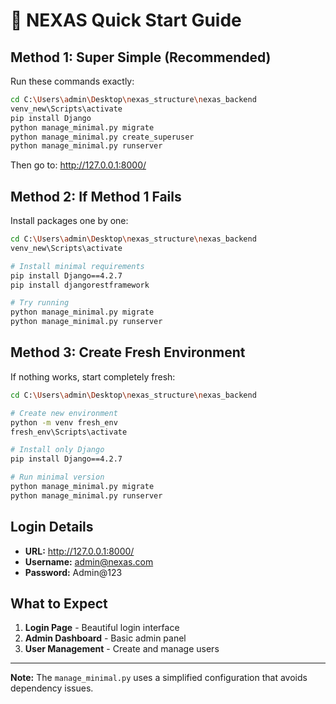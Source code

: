 # 🚀 NEXAS Quick Start Guide

## Method 1: Super Simple (Recommended)

Run these commands exactly:

```bash
cd C:\Users\admin\Desktop\nexas_structure\nexas_backend
venv_new\Scripts\activate
pip install Django
python manage_minimal.py migrate
python manage_minimal.py create_superuser
python manage_minimal.py runserver
```

Then go to: http://127.0.0.1:8000/

## Method 2: If Method 1 Fails

Install packages one by one:

```bash
cd C:\Users\admin\Desktop\nexas_structure\nexas_backend
venv_new\Scripts\activate

# Install minimal requirements
pip install Django==4.2.7
pip install djangorestframework

# Try running
python manage_minimal.py migrate
python manage_minimal.py runserver
```

## Method 3: Create Fresh Environment

If nothing works, start completely fresh:

```bash
cd C:\Users\admin\Desktop\nexas_structure\nexas_backend

# Create new environment
python -m venv fresh_env
fresh_env\Scripts\activate

# Install only Django
pip install Django==4.2.7

# Run minimal version
python manage_minimal.py migrate
python manage_minimal.py runserver
```

## Login Details

- **URL:** http://127.0.0.1:8000/
- **Username:** admin@nexas.com  
- **Password:** Admin@123

## What to Expect

1. **Login Page** - Beautiful login interface
2. **Admin Dashboard** - Basic admin panel
3. **User Management** - Create and manage users

---

**Note:** The `manage_minimal.py` uses a simplified configuration that avoids dependency issues.
